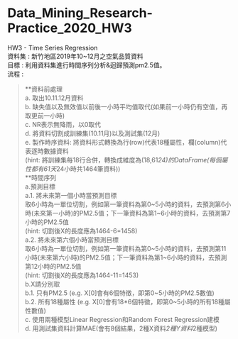 # Data_Mining_Research-Practice_2020_HW3
HW3 - Time Series Regression  
資料集 : 新竹地區2019年10~12月之空氣品質資料  
目標 : 利用資料集進行時間序列分析&迴歸預測pm2.5值。  
流程 :  
>**資料前處理  
 a. 取出10.11.12月資料  
 b. 缺失值以及無效值以前後一小時平均值取代(如果前一小時仍有空值，再取更前一小時)  
 c. NR表示無降雨，以0取代  
 d. 將資料切割成訓練集(10.11月)以及測試集(12月)  
 e. 製作時序資料: 將資料形式轉換為行(row)代表18種屬性，欄(column)代表逐時數據資料  
 (hint: 將訓練集每18行合併，轉換成維度為(18,61*24)的DataFrame(每個屬性都有61天*24小時共1464筆資料))  
**時間序列  
 a.預測目標  
 a.1. 將未來第一個小時當預測目標  
  取6小時為一單位切割，例如第一筆資料為第0~5小時的資料，去預測第6小時(未來第一小時)的PM2.5值；下一筆資料為第1~6小時的資料，去預測第7小時的PM2.5值    
  (hint: 切割後X的長度應為1464-6=1458)  
  a.2. 將未來第六個小時當預測目標  
取6小時為一單位切割，例如第一筆資料為第0~5小時的資料，去預測第11小時(未來第六小時)的PM2.5值；下一筆資料為第1~6小時的資料，去預測第12小時的PM2.5值    
  (hint: 切割後X的長度應為1464-11=1453)  
 b.X請分別取  
 b.1. 只有PM2.5 (e.g. X[0]會有6個特徵，即第0~5小時的PM2.5數值)  
 b.2. 所有18種屬性 (e.g. X[0]會有18*6個特徵，即第0~5小時的所有18種屬性數值)  
 c. 使用兩種模型Linear Regression和Random Forest Regression建模  
 d. 用測試集資料計算MAE(會有8個結果，2種X資料*2種Y資料*2種模型)  
